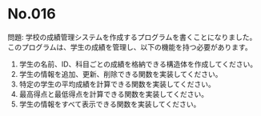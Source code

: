 # No.016

問題: 学校の成績管理システムを作成するプログラムを書くことになりました。このプログラムは、学生の成績を管理し、以下の機能を持つ必要があります。

1. 学生の名前、ID、科目ごとの成績を格納できる構造体を作成してください。
1. 学生の情報を追加、更新、削除できる関数を実装してください。
1. 特定の学生の平均成績を計算できる関数を実装してください。
1. 最高得点と最低得点を計算できる関数を実装してください。
1. 学生の情報をすべて表示できる関数を実装してください。
